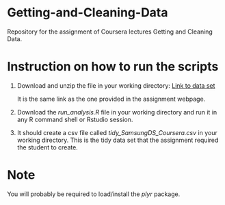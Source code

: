 Getting-and-Cleaning-Data
=========================
Repository for the assignment of Coursera lectures Getting and Cleaning Data.

# Instruction on how to run the scripts

1. Download and unzip the file in your working directory:
   [Link to data set](https://d396qusza40orc.cloudfront.net/getdata%2Fprojectfiles%2FUCI%20HAR%20Dataset.zip)
   
   It is the same link as the one provided in the assignment webpage.

2. Download the *run\_analysis.R* file in your working directory and run it in any R command shell or Rstudio session.

3. It should create a csv file called *tidy\_SamsungDS\_Coursera.csv* in your working directory. This is the tidy data set that the assignment required the student to create.

# Note
You will probably be required to load/install the *plyr* package.
